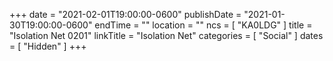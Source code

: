 +++
date = "2021-02-01T19:00:00-0600"
publishDate = "2021-01-30T19:00:00-0600"
endTime = ""
location = ""
ncs = [ "KA0LDG" ]
title = "Isolation Net 0201"
linkTitle = "Isolation Net"
categories = [ "Social" ]
dates = [ "Hidden" ]
+++
